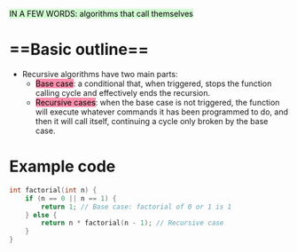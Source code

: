 <mark style="background: #BBFABBA6;">IN A FEW WORDS: algorithms that call themselves</mark>

# ==Basic outline==

- Recursive algorithms have two main parts:
	- <mark style="background: #FF5582A6;">Base case</mark>: a conditional that, when triggered, stops the function calling cycle and effectively ends the recursion.
	- <mark style="background: #FF5582A6;">Recursive cases</mark>: when the base case is not triggered, the function will execute whatever commands it has been programmed to do, and then it will call itself, continuing a cycle only broken by the base case.

# Example code
```cpp
int factorial(int n) {
    if (n == 0 || n == 1) {
        return 1; // Base case: factorial of 0 or 1 is 1
    } else {
        return n * factorial(n - 1); // Recursive case
    }
}
```
